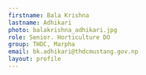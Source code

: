 ```yaml
---
firstname: Bala Krishna
lastname: Adhikari
photo: balakrishna_adhikari.jpg
role: Senior. Horticulture DO
group: THDC, Marpha
email: bk.adhikari@thdcmustang.gov.np
layout: profile
---
```

